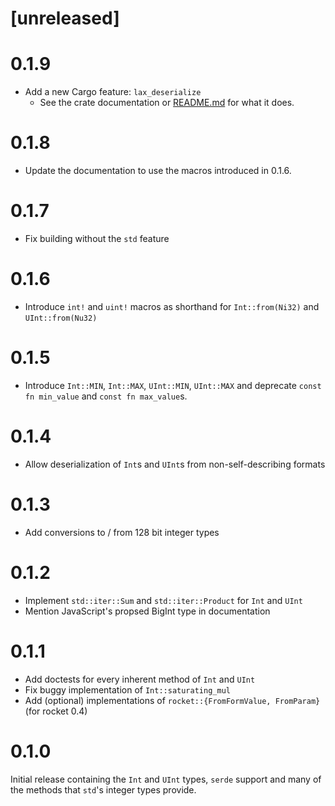 # [unreleased]

# 0.1.9

* Add a new Cargo feature: `lax_deserialize`
  * See the crate documentation or [README.md](README.md) for what it does.

# 0.1.8

* Update the documentation to use the macros introduced in 0.1.6.

# 0.1.7

* Fix building without the `std` feature

# 0.1.6

* Introduce `int!` and `uint!` macros as shorthand for `Int::from(Ni32)` and `UInt::from(Nu32)`

# 0.1.5

* Introduce `Int::MIN`, `Int::MAX`, `UInt::MIN`, `UInt::MAX` and deprecate `const fn min_value` and
  `const fn max_value`s.

# 0.1.4

* Allow deserialization of `Int`s and `UInt`s from non-self-describing formats

# 0.1.3

* Add conversions to / from 128 bit integer types

# 0.1.2

* Implement `std::iter::Sum` and `std::iter::Product` for `Int` and `UInt`
* Mention JavaScript's propsed BigInt type in documentation

# 0.1.1

* Add doctests for every inherent method of `Int` and `UInt`
* Fix buggy implementation of `Int::saturating_mul`
* Add (optional) implementations of `rocket::{FromFormValue, FromParam}` (for rocket 0.4)

# 0.1.0

Initial release containing the `Int` and `UInt` types, `serde` support and many of the methods that
`std`'s integer types provide.
